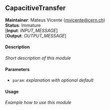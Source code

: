 ## CapacitiveTransfer
**Maintainer**: Mateus Vicente (mvicente@cern.ch)  
**Status**: Immature  
[**Input**: *INPUT_MESSAGE*]  
[**Output**: *OUTPUT_MESSAGE*]  

#### Description
*Short description of this module*

#### Parameters
* `param`: *explanation with optional default*

#### Usage
*Example how to use this module*
